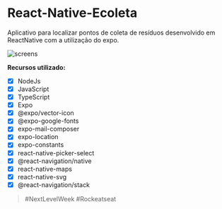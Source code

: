 # React-Native-Ecoleta

Aplicativo para localizar pontos de coleta de resíduos desenvolvido em ReactNative com a utilização do expo.

![screens](https://user-images.githubusercontent.com/37723303/85215566-f9ec7400-b350-11ea-8858-6b8c6b6c6257.jpg)

**Recursos utilizado:**
- [x] NodeJs
- [x] JavaScript
- [x] TypeScript
- [x] Expo
- [x] @expo/vector-icon
- [x] @expo-google-fonts
- [x] expo-mail-composer
- [x] expo-location
- [x] expo-constants
- [x] react-native-picker-select
- [x] @react-navigation/native
- [x] react-native-maps
- [x] react-native-svg
- [x] @react-navigation/stack

>#NextLevelWeek #Rockeatseat
